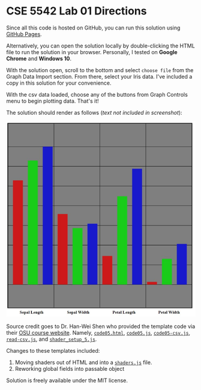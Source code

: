 # CSE 5542 Lab 01 Directions

Since all this code is hosted on GitHub, you can run this solution
using [GitHub Pages][9].

Alternatively, you can open the solution locally by double-clicking the 
HTML file to run the solution in your browser. Personally, 
I tested on **Google Chrome** and **Windows 10**.

With the solution open, scroll to the bottom and select `choose file`
from the Graph Data Import section. From there, select your Iris data.
I've included a copy in this solution for your convenience.

With the csv data loaded, choose any of the buttons from Graph Controls
menu to begin plotting data. That's it!

The solution should render as follows (*text not included in screenshot*):

![Sample Graph][1]

Source credit goes to Dr. Han-Wei Shen who provided the template code via their 
[OSU course website][2]. Namely, [`code05.html`][3], [`code05.js`][4], [`code05-csv.js`][5],
[`read-csv.js`][6], and [`shader_setup_5.js`][7].

Changes to these templates included:

1. Moving shaders out of HTML and into a [`shaders.js`][8] file.
2. Reworking global fields into passable object

Solution is freely available under the MIT license.

[1]: sample-graph.JPG
[2]: http://www.cse.ohio-state.edu/~shen.94/5542
[3]: http://web.cse.ohio-state.edu/~shen.94/5542/Site/WebGL_files/code05.html
[4]: http://web.cse.ohio-state.edu/~shen.94/5542/Site/WebGL_files/code05.js
[5]: http://web.cse.ohio-state.edu/~shen.94/5542/Site/WebGL_files/code05-csv.js
[6]: http://web.cse.ohio-state.edu/~shen.94/5542/Site/WebGL_files/read-csv.js
[7]: http://web.cse.ohio-state.edu/~shen.94/5542/Site/WebGL_files/shaders_setup_5.js
[8]: https://github.com/jrg94/CSE5542/blob/master/Lab01/shaders.js
[9]: lab01.html
